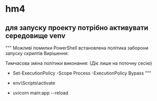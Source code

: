 # hm4

## для запуску проекту потрібно активувати середовище venv

"""
Можливі помилки
PowerShell встановлена політика заборони запуску скриптів
Вирішення:

Тимчасова зміна політики виконання: (Діє лише на поточну сесію)
- Set-ExecutionPolicy -Scope Process -ExecutionPolicy Bypass
"""

- env\Scripts\activate
- uvicorn main:app --reload